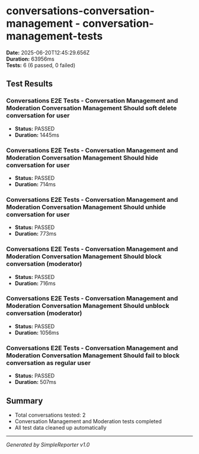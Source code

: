 # conversations-conversation-management - conversation-management-tests

**Date:** 2025-06-20T12:45:29.656Z  
**Duration:** 63956ms  
**Tests:** 6 (6 passed, 0 failed)

## Test Results


### Conversations E2E Tests - Conversation Management and Moderation Conversation Management Should soft delete conversation for user
- **Status:** PASSED
- **Duration:** 1445ms



### Conversations E2E Tests - Conversation Management and Moderation Conversation Management Should hide conversation for user
- **Status:** PASSED
- **Duration:** 714ms



### Conversations E2E Tests - Conversation Management and Moderation Conversation Management Should unhide conversation for user
- **Status:** PASSED
- **Duration:** 773ms



### Conversations E2E Tests - Conversation Management and Moderation Conversation Management Should block conversation (moderator)
- **Status:** PASSED
- **Duration:** 716ms



### Conversations E2E Tests - Conversation Management and Moderation Conversation Management Should unblock conversation (moderator)
- **Status:** PASSED
- **Duration:** 1056ms



### Conversations E2E Tests - Conversation Management and Moderation Conversation Management Should fail to block conversation as regular user
- **Status:** PASSED
- **Duration:** 507ms



## Summary

- Total conversations tested: 2
- Conversation Management and Moderation tests completed
- All test data cleaned up automatically

---
*Generated by SimpleReporter v1.0*
